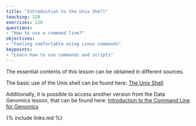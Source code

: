```yaml
---
title: "Introduction to the Unix Shell"
teaching: 120
exercises: 120
questions:
- "How to use a command line?"
objectives:
- "Feeling comfortable using Linux commands"
keypoints:
- "Learn how to use commands and scripts"
---
```

The essential contents of this lesson can be obtained in different sources.

The basic use of the Unix shell can be found here: <a href="https://swcarpentry.github.io/shell-novice/">The Unix Shell</a>

Additionally, it is possible to access another version from the Data Genomics lesson, that can be found here: <a href="https://datacarpentry.org/shell-genomics/">Introduction to the Command Line for Genomics</a>

{% include links.md %}

